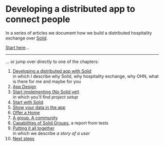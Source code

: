 # Developing a distributed app to connect people

In a series of articles we document how we build a distributed hospitality exchange over [Solid](https://solidproject.org).

[Start here](intro.md)...

---
... or jump over directly to one of the chapters:

1. [Developing a distributed app with Solid](intro.md) \
   in which I describe why Solid, why hospitality exchange, why OHN, what is there for me and maybe for you
2. [App Design](app-design.md)
3. [Start implementing (No Solid yet)](start.md) \
   in which you'll find *project setup*
4. [Start with Solid](solid-start.md)
5. [Show your data in the app](my-profile.md)
6. [Offer a Home](offer.md) 
7. [A group. A community](group-community.md) 
8. [Capabilities of Solid Groups](group-test.md), a report from tests
9. [Putting it all together](all-together.md) \
   in which we describe *a story of a user*
10. [Next steps](next-steps.md)